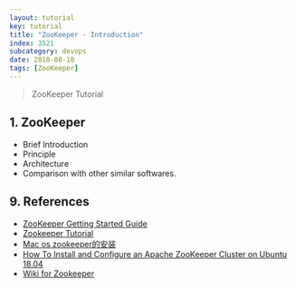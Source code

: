 ```yaml
---
layout: tutorial
key: tutorial
title: "ZooKeeper - Introduction"
index: 3521
subcategory: devops
date: 2018-08-10
tags: [ZooKeeper]
---
```


> ZooKeeper Tutorial

## 1. ZooKeeper
* Brief Introduction
* Principle
* Architecture
* Comparison with other similar softwares.


## 9. References
* [ZooKeeper Getting Started Guide](https://zookeeper.apache.org/doc/r3.5.5/zookeeperStarted.html)
* [Zookeeper Tutorial](https://www.tutorialspoint.com/zookeeper/index.htm)
* [Mac os zookeeper的安装](https://www.jianshu.com/p/98c7dda6094b)
* [How To Install and Configure an Apache ZooKeeper Cluster on Ubuntu 18.04](https://www.digitalocean.com/community/tutorials/how-to-install-and-configure-an-apache-zookeeper-cluster-on-ubuntu-18-04)
* [Wiki for Zookeeper](https://cwiki.apache.org/confluence/display/ZOOKEEPER/Index)

